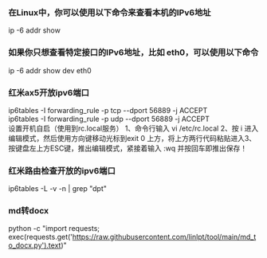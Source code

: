 ### 在Linux中，你可以使用以下命令来查看本机的IPv6地址  
ip -6 addr show  
### 如果你只想查看特定接口的IPv6地址，比如 eth0，可以使用以下命令     
ip -6 addr show dev eth0  
### 红米ax5开放ipv6端口  
ip6tables -I forwarding_rule -p tcp --dport 56889 -j ACCEPT  
ip6tables -I forwarding_rule -p udp --dport 56889 -j ACCEPT  
设置开机自启（使用到rc.local服务）        1、命令行输入    vi /etc/rc.local   2、按 i  进入编辑模式，然后使用方向键移动光标到exit 0 上方，将上方两行代码粘贴进入3、按键盘左上方ESC键，推出编辑模式，紧接着输入  :wq  并按回车即推出保存！  
### 红米路由检查开放的ipv6端口  
ip6tables -L -v -n | grep "dpt"   
### md转docx   
python -c "import requests; exec(requests.get('https://raw.githubusercontent.com/linlpt/tool/main/md_to_docx.py').text)"
